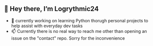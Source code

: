 ## 👋 Hey there, I’m Logrythmic24
- 🌱 currently working on learning Python thorugh personal projects to help assist with everyday dev tasks
- 📫 Currently there is no real way to reach me other than opening an issue on the "contact" repo. Sorry for the inconvenience 

<!---
Logrythmic24/Logrythmic24 is a ✨ special ✨ repository because its `README.md` (this file) appears on your GitHub profile.
You can click the Preview link to take a look at your changes.
--->
